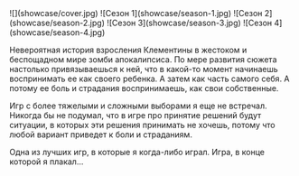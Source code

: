 <gallery>
    ![](showcase/cover.jpg)
    ![Сезон 1](showcase/season-1.jpg)
    ![Сезон 2](showcase/season-2.jpg)
    ![Сезон 3](showcase/season-3.jpg)
    ![Сезон 4](showcase/season-4.jpg)
</gallery>

Невероятная история взросления Клементины в жестоком и беспощадном мире зомби апокалипсиса.
По мере развития сюжета настолько привязываешься к ней, что в какой-то момент начинаешь
воспринимать ее как своего ребенка. А затем как часть самого себя. А потому ее боль и страдания
воспринимаешь, как свои собственные.

Игр с более тяжелыми и сложными выборами я еще не встречал.
Никогда бы не подумал, что в игре про принятие решений будут ситуации, в которых
эти решения принимать не хочешь, потому что любой вариант приведет к боли и страданиям.

Одна из лучших игр, в которые я когда-либо играл. Игра, в конце которой я плакал...